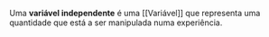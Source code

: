 Uma **variável independente** é uma [[Variável]] que representa uma quantidade que está a ser manipulada numa experiência.

